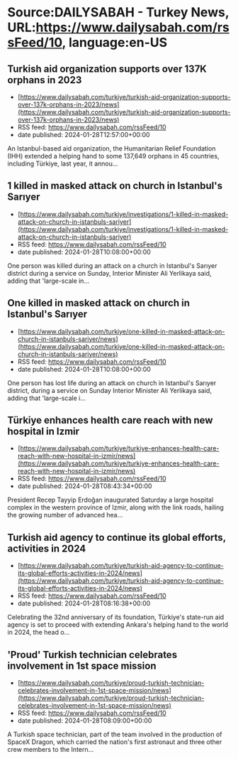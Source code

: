 # Source:DAILYSABAH - Turkey News, URL:https://www.dailysabah.com/rssFeed/10, language:en-US

## Turkish aid organization supports over 137K orphans in 2023
 - [https://www.dailysabah.com/turkiye/turkish-aid-organization-supports-over-137k-orphans-in-2023/news](https://www.dailysabah.com/turkiye/turkish-aid-organization-supports-over-137k-orphans-in-2023/news)
 - RSS feed: https://www.dailysabah.com/rssFeed/10
 - date published: 2024-01-28T12:57:00+00:00

An Istanbul-based aid organization, the Humanitarian Relief Foundation (IHH) extended a helping hand to some 137,649 orphans in 45 countries, including Türkiye, last year, it annou...

## 1 killed in masked attack on church in Istanbul's Sarıyer
 - [https://www.dailysabah.com/turkiye/investigations/1-killed-in-masked-attack-on-church-in-istanbuls-sariyer](https://www.dailysabah.com/turkiye/investigations/1-killed-in-masked-attack-on-church-in-istanbuls-sariyer)
 - RSS feed: https://www.dailysabah.com/rssFeed/10
 - date published: 2024-01-28T10:08:00+00:00

One person was killed during an attack on a church in Istanbul's Sarıyer district during a service on Sunday, Interior Minister Ali Yerlikaya said, adding that 'large-scale in...

## One killed in masked attack on church in Istanbul's Sarıyer
 - [https://www.dailysabah.com/turkiye/one-killed-in-masked-attack-on-church-in-istanbuls-sariyer/news](https://www.dailysabah.com/turkiye/one-killed-in-masked-attack-on-church-in-istanbuls-sariyer/news)
 - RSS feed: https://www.dailysabah.com/rssFeed/10
 - date published: 2024-01-28T10:08:00+00:00

One person has lost life during an attack on church in Istanbul's Sarıyer district, during a service on Sunday Interior Minister Ali Yerlikaya said, adding that 'large-scale i...

## Türkiye enhances health care reach with new hospital in Izmir
 - [https://www.dailysabah.com/turkiye/turkiye-enhances-health-care-reach-with-new-hospital-in-izmir/news](https://www.dailysabah.com/turkiye/turkiye-enhances-health-care-reach-with-new-hospital-in-izmir/news)
 - RSS feed: https://www.dailysabah.com/rssFeed/10
 - date published: 2024-01-28T08:43:34+00:00

President Recep Tayyip Erdoğan inaugurated Saturday a large hospital complex in the western province of Izmir, along with the link roads, hailing the growing number of advanced hea...

## Turkish aid agency to continue its global efforts, activities in 2024
 - [https://www.dailysabah.com/turkiye/turkish-aid-agency-to-continue-its-global-efforts-activities-in-2024/news](https://www.dailysabah.com/turkiye/turkish-aid-agency-to-continue-its-global-efforts-activities-in-2024/news)
 - RSS feed: https://www.dailysabah.com/rssFeed/10
 - date published: 2024-01-28T08:16:38+00:00

Celebrating the 32nd anniversary of its foundation, Türkiye's state-run aid agency is set to proceed with extending Ankara's helping hand to the world in 2024, the head o...

## 'Proud' Turkish technician celebrates involvement in 1st space mission
 - [https://www.dailysabah.com/turkiye/proud-turkish-technician-celebrates-involvement-in-1st-space-mission/news](https://www.dailysabah.com/turkiye/proud-turkish-technician-celebrates-involvement-in-1st-space-mission/news)
 - RSS feed: https://www.dailysabah.com/rssFeed/10
 - date published: 2024-01-28T08:09:00+00:00

A Turkish space technician, part of the team involved in the production of SpaceX Dragon, which carried the nation's first astronaut and three other crew members to the Intern...


